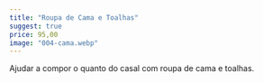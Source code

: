 ```yaml
---
title: "Roupa de Cama e Toalhas"
suggest: true
price: 95,00
image: "004-cama.webp"
---
```


Ajudar a compor o quanto do casal com roupa de cama e toalhas.
